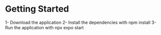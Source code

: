 # Getting Started

1- Download the application
2- Install the dependencies with npm install
3- Run the application with npx expo start
